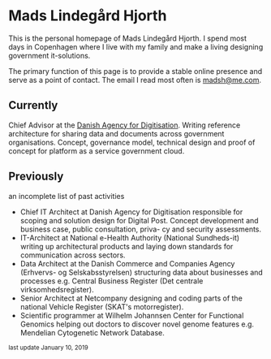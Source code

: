 <span class="h-card">
  
# Mads Lindegård Hjorth

This is the personal homepage of <span class="p-name">Mads Lindegård Hjorth</span>. I spend most days in <span class="p-locality">Copenhagen</span> where I live with my family and make a living designing government it-solutions.

The primary function of this page is to provide a stable online presence and serve as a point of contact. The email I read most often is <span class="u-email">madsh@me.com</span>.

## Currently
Chief Advisor at the [Danish Agency for Digitisation](https://en.digst.dk/). Writing reference architecture for sharing data and documents across government organisations. Concept, governance model, technical design and proof of concept for platform as a service government cloud.

## Previously

an incomplete list of past activities

- Chief IT Architect at Danish Agency for Digitisation responsible for scoping and solution design for Digital Post. Concept development and business case, public consultation, priva- cy and security assessments.
- IT-Architect at National e-Health Authority (National Sundheds-it) writing up architectural products and laying down standards for communication across sectors.
- Data Architect at the Danish Commerce and Companies Agency (Erhvervs- og Selskabsstyrelsen) structuring data about businesses and processes e.g. Central Business Register (Det centrale virksomhedsregister).
- Senior Architect at Netcompany designing and coding parts of the national Vehicle Register (SKAT's motorregister).
- Scientific programmer at Wilhelm Johannsen Center for Functional Genomics helping out doctors to discover novel genome features e.g. Mendelian Cytogenetic Network Database.


<small valign="right">last update January 10, 2019</small>
</span>
